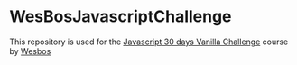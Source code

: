 # WesBosJavascriptChallenge

This repository is used for the [Javascript 30 days Vanilla Challenge](https://javascript30.com/) course by [Wesbos](https://twitter.com/wesbos)
